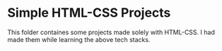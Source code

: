 # Simple HTML-CSS Projects

This folder containes some projects made solely with HTML-CSS.
I had made them while learning the above tech stacks.
